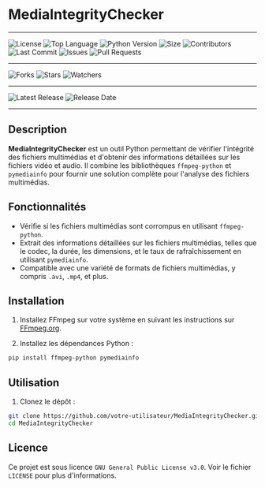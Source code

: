 # MediaIntegrityChecker

---

![License](https://img.shields.io/github/license/Redstoneur/MediaIntegrityChecker)
![Top Language](https://img.shields.io/github/languages/top/Redstoneur/MediaIntegrityChecker)
![Python Version](https://img.shields.io/badge/python-3.8-blue)
![Size](https://img.shields.io/github/repo-size/Redstoneur/MediaIntegrityChecker)
![Contributors](https://img.shields.io/github/contributors/Redstoneur/MediaIntegrityChecker)
![Last Commit](https://img.shields.io/github/last-commit/Redstoneur/MediaIntegrityChecker)
![Issues](https://img.shields.io/github/issues/Redstoneur/MediaIntegrityChecker)
![Pull Requests](https://img.shields.io/github/issues-pr/Redstoneur/MediaIntegrityChecker)

---

![Forks](https://img.shields.io/github/forks/Redstoneur/MediaIntegrityChecker)
![Stars](https://img.shields.io/github/stars/Redstoneur/MediaIntegrityChecker)
![Watchers](https://img.shields.io/github/watchers/Redstoneur/MediaIntegrityChecker)

---

![Latest Release](https://img.shields.io/github/v/release/Redstoneur/MediaIntegrityChecker)
![Release Date](https://img.shields.io/github/release-date/Redstoneur/MediaIntegrityChecker)

---

## Description

**MediaIntegrityChecker** est un outil Python permettant de vérifier l'intégrité des fichiers multimédias et d'obtenir
des informations détaillées sur les fichiers vidéo et audio. Il combine les bibliothèques `ffmpeg-python`
et `pymediainfo` pour fournir une solution complète pour l'analyse des fichiers multimédias.

## Fonctionnalités

- Vérifie si les fichiers multimédias sont corrompus en utilisant `ffmpeg-python`.
- Extrait des informations détaillées sur les fichiers multimédias, telles que le codec, la durée, les dimensions, et le
  taux de rafraîchissement en utilisant `pymediainfo`.
- Compatible avec une variété de formats de fichiers multimédias, y compris `.avi`, `.mp4`, et plus.

## Installation

1. Installez FFmpeg sur votre système en suivant les instructions sur [FFmpeg.org](https://ffmpeg.org/download.html).

2. Installez les dépendances Python :

```sh
pip install ffmpeg-python pymediainfo
```

## Utilisation

1. Clonez le dépôt :

```sh
git clone https://github.com/votre-utilisateur/MediaIntegrityChecker.git
cd MediaIntegrityChecker
```

## Licence

Ce projet est sous licence `GNU General Public License v3.0`. Voir le fichier `LICENSE` pour plus d'informations.

